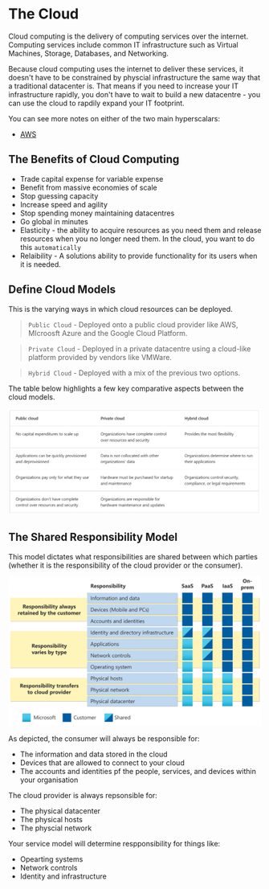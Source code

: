 # The Cloud

Cloud computing is the delivery of computing services over the internet. Computing services include common IT infrastructure such as Virtual Machines, Storage, Databases, and Networking.

Because cloud computing uses the internet to deliver these services, it doesn't have to be constrained by physcial infrastructure the same way that a traditional datacenter is. That means if you need to increase your IT infrastructure rapidly, you don't have to wait to build a new datacentre - you can use the cloud to rapdily expand your IT footprint.

You can see more notes on either of the two main hyperscalars:
- [AWS](https://github.com/TSimmo123/simmo-repo-1/blob/main/TheCloud/AWS/aws-ccp.md)

## The Benefits of Cloud Computing
- Trade capital expense for variable expense
- Benefit from massive economies of scale
- Stop guessing capacity
- Increase speed and agility
- Stop spending money maintaining datacentres
- Go global in minutes
- Elasticity - the ability to acquire resources as you need them and release resources when you no longer need them. In the cloud, you want to do this `automatically`
- Relaibility - A solutions ability to provide functionality for its users when it is needed.

## Define Cloud Models

This is the varying ways in which cloud resources can be deployed.

>`Public Cloud` - Deployed onto a public cloud provider like AWS, MIcroosft Azure and the Google Cloud Platform.

>`Private Cloud` - Deployed in a private datacentre using a cloud-like platform provided by vendors like VMWare.

>`Hybrid Cloud` - Deployed with a mix of the previous two options.

The table below highlights a few key comparative aspects between the cloud models.

![Git Commit](../images/cloud-models-table.png)

## The Shared Responsibility Model

This model dictates what responsibilities are shared between which parties (whether it is the responsibility of the cloud provider or the consumer).

![Git Commit](../images/shared-responsibility.svg)

As depicted, the consumer will always be responsible for:
- The information and data stored in the cloud
- Devices that are allowed to connect to your cloud
- The accounts and identities pf the people, services, and devices within your organisation

The cloud provider is always repsonsible for:
- The physical datacenter
- The physical hosts
- The physcial network

Your service model will determine respponsibility for things like:
- Opearting systems
- Network controls
- Identity and infrastructure